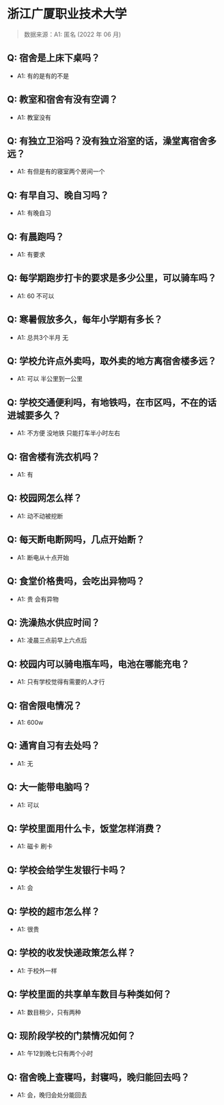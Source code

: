 # 浙江广厦职业技术大学

> 数据来源：A1: 匿名 (2022 年 06 月)

## Q: 宿舍是上床下桌吗？

- A1: 有的是有的不是

## Q: 教室和宿舍有没有空调？

- A1: 教室没有

## Q: 有独立卫浴吗？没有独立浴室的话，澡堂离宿舍多远？

- A1: 有但是有的寝室两个房间一个

## Q: 有早自习、晚自习吗？

- A1: 有晚自习

## Q: 有晨跑吗？

- A1: 有要求

## Q: 每学期跑步打卡的要求是多少公里，可以骑车吗？

- A1: 60 不可以

## Q: 寒暑假放多久，每年小学期有多长？

- A1: 总共3个半月 无

## Q: 学校允许点外卖吗，取外卖的地方离宿舍楼多远？

- A1: 可以 半公里到一公里

## Q: 学校交通便利吗，有地铁吗，在市区吗，不在的话进城要多久？

- A1: 不方便 没地铁 只能打车半小时左右

## Q: 宿舍楼有洗衣机吗？

- A1: 有

## Q: 校园网怎么样？

- A1: 动不动被挖断

## Q: 每天断电断网吗，几点开始断？

- A1: 断电从十点开始

## Q: 食堂价格贵吗，会吃出异物吗？

- A1: 贵 会有异物

## Q: 洗澡热水供应时间？

- A1: 凌晨三点前早上六点后

## Q: 校园内可以骑电瓶车吗，电池在哪能充电？

- A1: 只有学校觉得有需要的人才行

## Q: 宿舍限电情况？

- A1: 600w

## Q: 通宵自习有去处吗？

- A1: 无

## Q: 大一能带电脑吗？

- A1: 可以

## Q: 学校里面用什么卡，饭堂怎样消费？

- A1: 磁卡 刷卡

## Q: 学校会给学生发银行卡吗？

- A1: 会

## Q: 学校的超市怎么样？

- A1: 很贵

## Q: 学校的收发快递政策怎么样？

- A1: 于校外一样

## Q: 学校里面的共享单车数目与种类如何？

- A1: 数目稍少，只有两种

## Q: 现阶段学校的门禁情况如何？

- A1: 午12到晚七只有两个小时

## Q: 宿舍晚上查寝吗，封寝吗，晚归能回去吗？

- A1: 会，晚归会处分能回去

